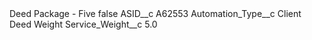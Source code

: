 <?xml version="1.0" encoding="UTF-8"?>
<CustomMetadata xmlns="http://soap.sforce.com/2006/04/metadata" xmlns:xsi="http://www.w3.org/2001/XMLSchema-instance" xmlns:xsd="http://www.w3.org/2001/XMLSchema">
    <label>Deed Package - Five</label>
    <protected>false</protected>
    <values>
        <field>ASID__c</field>
        <value xsi:type="xsd:string">A62553</value>
    </values>
    <values>
        <field>Automation_Type__c</field>
        <value xsi:type="xsd:string">Client Deed Weight</value>
    </values>
    <values>
        <field>Service_Weight__c</field>
        <value xsi:type="xsd:double">5.0</value>
    </values>
</CustomMetadata>
